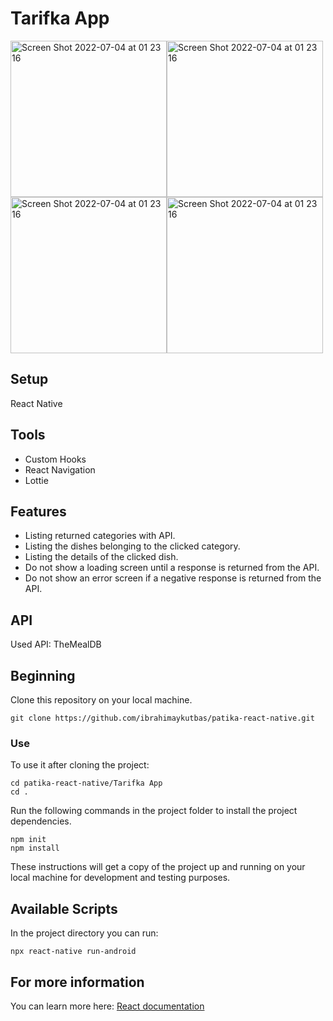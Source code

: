 # Tarifka App

<img width="250" alt="Screen Shot 2022-07-04 at 01 23 16" src="https://user-images.githubusercontent.com/61888196/179736910-cc30929e-4ef8-43b7-8e47-64edf1e95a67.png"><img width="250" alt="Screen Shot 2022-07-04 at 01 23 16" src="https://user-images.githubusercontent.com/61888196/179736920-64133252-2176-490b-bb94-a61cd274a2a6.png"><img width="250" alt="Screen Shot 2022-07-04 at 01 23 16" src="https://user-images.githubusercontent.com/61888196/179736935-d3a64b94-511b-406d-90e6-ea5acddb723f.png"><img width="250" alt="Screen Shot 2022-07-04 at 01 23 16" src="https://user-images.githubusercontent.com/61888196/179736961-0ab9578f-d235-453a-8337-c711f3f87459.png">

## Setup

React Native

## Tools

- Custom Hooks
- React Navigation
- Lottie

## Features

- Listing returned categories with API.
- Listing the dishes belonging to the clicked category.
- Listing the details of the clicked dish.
- Do not show a loading screen until a response is returned from the API.
- Do not show an error screen if a negative response is returned from the API.

## API

Used API: TheMealDB

## Beginning

Clone this repository on your local machine.

```
git clone https://github.com/ibrahimaykutbas/patika-react-native.git
```

### Use

To use it after cloning the project:

```
cd patika-react-native/Tarifka App
cd .
```

Run the following commands in the project folder to install the project dependencies.

```
npm init
npm install
```
These instructions will get a copy of the project up and running on your local machine for development and testing purposes.

## Available Scripts

In the project directory you can run:
```
npx react-native run-android
```

## For more information

You can learn more here: [React documentation](https://reactnative.dev/)
